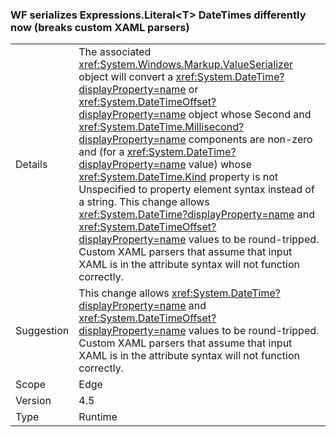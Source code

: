 ### WF serializes Expressions.Literal\<T> DateTimes differently now (breaks custom XAML parsers)

|   |   |
|---|---|
|Details|The associated <xref:System.Windows.Markup.ValueSerializer> object will convert a <xref:System.DateTime?displayProperty=name> or <xref:System.DateTimeOffset?displayProperty=name> object whose Second and <xref:System.DateTime.Millisecond?displayProperty=name> components are non-zero and (for a <xref:System.DateTime?displayProperty=name> value) whose <xref:System.DateTime.Kind> property is not Unspecified to property element syntax instead of a string. This change allows <xref:System.DateTime?displayProperty=name> and <xref:System.DateTimeOffset?displayProperty=name> values to be round-tripped. Custom XAML parsers that assume that input XAML is in the attribute syntax will not function correctly.|
|Suggestion|This change allows <xref:System.DateTime?displayProperty=name> and <xref:System.DateTimeOffset?displayProperty=name> values to be round-tripped. Custom XAML parsers that assume that input XAML is in the attribute syntax will not function correctly.|
|Scope|Edge|
|Version|4.5|
|Type|Runtime|

